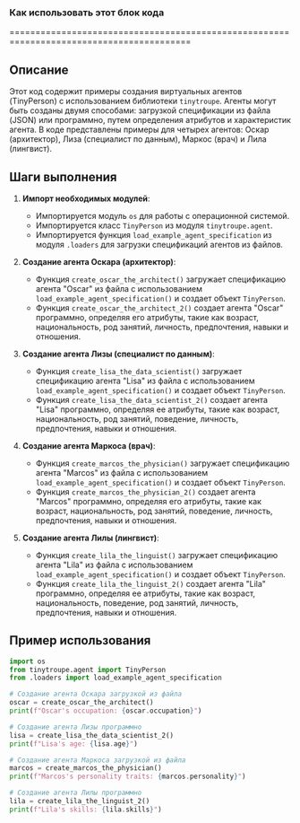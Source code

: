 ### **Как использовать этот блок кода**
=========================================================================================

Описание
-------------------------
Этот код содержит примеры создания виртуальных агентов (TinyPerson) с использованием библиотеки `tinytroupe`. Агенты могут быть созданы двумя способами: загрузкой спецификации из файла (JSON) или программно, путем определения атрибутов и характеристик агента. В коде представлены примеры для четырех агентов: Оскар (архитектор), Лиза (специалист по данным), Маркос (врач) и Лила (лингвист).

Шаги выполнения
-------------------------
1. **Импорт необходимых модулей**:
   - Импортируется модуль `os` для работы с операционной системой.
   - Импортируется класс `TinyPerson` из модуля `tinytroupe.agent`.
   - Импортируется функция `load_example_agent_specification` из модуля `.loaders` для загрузки спецификаций агентов из файлов.

2. **Создание агента Оскара (архитектор)**:
   - Функция `create_oscar_the_architect()` загружает спецификацию агента "Oscar" из файла с использованием `load_example_agent_specification()` и создает объект `TinyPerson`.
   - Функция `create_oscar_the_architect_2()` создает агента "Oscar" программно, определяя его атрибуты, такие как возраст, национальность, род занятий, личность, предпочтения, навыки и отношения.

3. **Создание агента Лизы (специалист по данным)**:
   - Функция `create_lisa_the_data_scientist()` загружает спецификацию агента "Lisa" из файла с использованием `load_example_agent_specification()` и создает объект `TinyPerson`.
   - Функция `create_lisa_the_data_scientist_2()` создает агента "Lisa" программно, определяя ее атрибуты, такие как возраст, национальность, род занятий, поведение, личность, предпочтения, навыки и отношения.

4. **Создание агента Маркоса (врач)**:
   - Функция `create_marcos_the_physician()` загружает спецификацию агента "Marcos" из файла с использованием `load_example_agent_specification()` и создает объект `TinyPerson`.
   - Функция `create_marcos_the_physician_2()` создает агента "Marcos" программно, определяя его атрибуты, такие как возраст, национальность, род занятий, поведение, личность, предпочтения, навыки и отношения.

5. **Создание агента Лилы (лингвист)**:
   - Функция `create_lila_the_linguist()` загружает спецификацию агента "Lila" из файла с использованием `load_example_agent_specification()` и создает объект `TinyPerson`.
   - Функция `create_lila_the_linguist_2()` создает агента "Lila" программно, определяя ее атрибуты, такие как возраст, национальность, поведение, род занятий, личность, предпочтения, навыки и отношения.

Пример использования
-------------------------

```python
import os
from tinytroupe.agent import TinyPerson
from .loaders import load_example_agent_specification

# Создание агента Оскара загрузкой из файла
oscar = create_oscar_the_architect()
print(f"Oscar's occupation: {oscar.occupation}")

# Создание агента Лизы программно
lisa = create_lisa_the_data_scientist_2()
print(f"Lisa's age: {lisa.age}")

# Создание агента Маркоса загрузкой из файла
marcos = create_marcos_the_physician()
print(f"Marcos's personality traits: {marcos.personality}")

# Создание агента Лилы программно
lila = create_lila_the_linguist_2()
print(f"Lila's skills: {lila.skills}")
